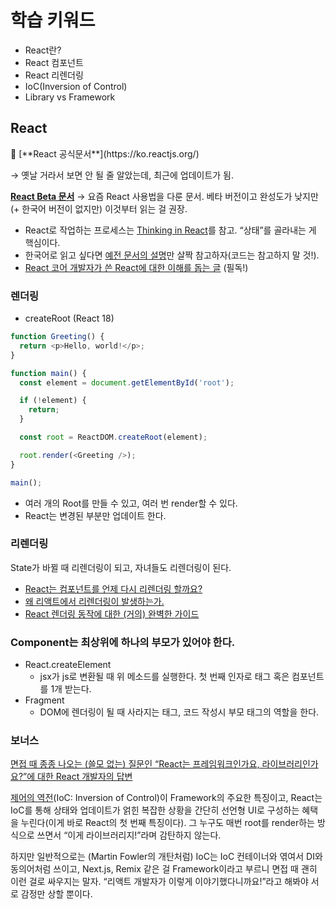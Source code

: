 # 학습 키워드

- React란?
- React 컴포넌트
- React 리렌더링
- IoC(Inversion of Control)
- Library vs Framework

## React

<aside>
🚀 [**React 공식문서**](https://ko.reactjs.org/)

→ 옛날 거라서 보면 안 될 줄 알았는데, 최근에 업데이트가 됨.

[**React Beta 문서**](https://beta.reactjs.org/)
→ 요즘 React 사용법을 다룬 문서. 베타 버전이고 완성도가 낮지만 (+ 한국어 버전이 없지만) 이것부터 읽는 걸 권장.

</aside>

- React로 작업하는 프로세스는 [Thinking in React](https://beta.reactjs.org/learn/thinking-in-react)를 참고. “상태”를 골라내는 게 핵심이다.
- 한국어로 읽고 싶다면 [예전 문서의 설명](https://ko.reactjs.org/docs/thinking-in-react.html)만 살짝 참고하자(코드는 참고하지 말 것!).
- [React 코어 개발자가 쓴 React에 대한 이해를 돕는 글](https://overreacted.io/ko/react-as-a-ui-runtime/) (필독!)

### 렌더링

- createRoot (React 18)

```ts
function Greeting() {
  return <p>Hello, world!</p>;
}

function main() {
  const element = document.getElementById('root');

  if (!element) {
    return;
  }

  const root = ReactDOM.createRoot(element);

  root.render(<Greeting />);
}

main();
```

- 여러 개의 Root를 만들 수 있고, 여러 번 render할 수 있다.
- React는 변경된 부분만 업데이트 한다.

### 리렌더링

State가 바뀔 때 리렌더링이 되고, 자녀들도 리렌더링이 된다.

- [React는 컴포넌트를 언제 다시 리렌더링 할까요?](https://velog.io/@surim014/react-rerender)
- [왜 리액트에서 리렌더링이 발생하는가.](https://medium.com/@yujso66/%EB%B2%88%EC%97%AD-%EC%99%9C-%EB%A6%AC%EC%95%A1%ED%8A%B8%EC%97%90%EC%84%9C-%EB%A6%AC%EB%A0%8C%EB%8D%94%EB%A7%81%EC%9D%B4-%EB%B0%9C%EC%83%9D%ED%95%98%EB%8A%94%EA%B0%80-74dd239b0063)
- [React 렌더링 동작에 대한 (거의) 완벽한 가이드](https://velog.io/@superlipbalm/blogged-answers-a-mostly-complete-guide-to-react-rendering-behavior)

### Component는 최상위에 하나의 부모가 있어야 한다.

- React.createElement
  - jsx가 js로 변환될 때 위 메소드를 실행한다. 첫 번째 인자로 태그 혹은 컴포넌트를 1개 받는다.
- Fragment
  - DOM에 렌더링이 될 때 사라지는 태그, 코드 작성시 부모 태그의 역할을 한다.

### 보너스

[면접 때 종종 나오는 (쓸모 없는) 질문인 “React는 프레임워크인가요, 라이브러리인가요?”에 대한 React 개발자의 답변](https://twitter.com/trueadm/status/1194567962784653312)

[제어의 역전](https://martinfowler.com/bliki/InversionOfControl.html)(IoC: Inversion of Control)이 Framework의 주요한 특징이고, React는 IoC를 통해 상태와 업데이트가 얽힌 복잡한 상황을 간단히 선언형 UI로 구성하는 혜택을 누린다(이게 바로 React의 첫 번째 특징이다). 그 누구도 매번 root를 render하는 방식으로 쓰면서 “이게 라이브러리지!”라며 감탄하지 않는다.

하지만 일반적으로는 (Martin Fowler의 개탄처럼) IoC는 IoC 컨테이너와 엮여서 DI와 동의어처럼 쓰이고, Next.js, Remix 같은 걸 Framework이라고 부르니 면접 때 괜히 이런 걸로 싸우지는 말자. “리액트 개발자가 이렇게 이야기했다니까요!”라고 해봐야 서로 감정만 상할 뿐이다.
